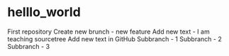 # helllo_world
First repository
Create new brunch - new feature
Add new text - I am teaching sourcetree
Add new text in GitHub
Subbranch - 1
Subbranch - 2
Subbranch - 3